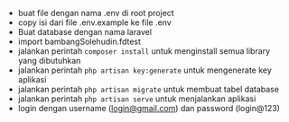 - buat file dengan nama .env di root project
- copy isi dari file .env.example ke file .env
- Buat database dengan nama laravel
- import bambangSolehudin.fdtest
- jalankan perintah `composer install` untuk menginstall semua library yang dibutuhkan
- jalankan perintah `php artisan key:generate` untuk mengenerate key aplikasi
- jalankan perintah `php artisan migrate` untuk membuat tabel database
- jalankan perintah `php artisan serve` untuk menjalankan aplikasi
- login dengan username (login@gmail.com) dan password (login@123)